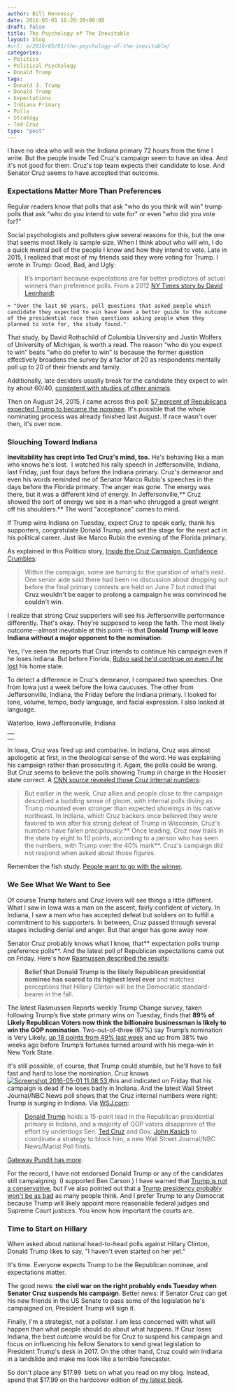 ```yaml
---
author: Bill Hennessy
date: 2016-05-01 16:28:20+00:00
draft: false
title: The Psychology of The Inevitable
layout: blog
#url: e/2016/05/01/the-psychology-of-the-inevitable/
categories:
- Politics
- Political Psychology
- Donald Trump
tags:
- Donald J. Trump
- Donald Trump
- Expectations
- Indiana Primary
- Polls
- Strategy
- Ted Cruz
type: "post"
---
```


I have no idea who will win the Indiana primary 72 hours from the time I write. But the people inside Ted Cruz's campaign seem to have an idea. And it's not good for them. Cruz's top team expects their candidate to lose. And Senator Cruz seems to have accepted that outcome.



### Expectations Matter More Than Preferences



Regular readers know that polls that ask "who do you think will win" trump polls that ask "who do you intend to vote for" or even "who did you vote for?"

Social psychologists and pollsters give several reasons for this, but the one that seems most likely is sample size. When I think about who will win, I do a quick mental poll of the people I know and how they intend to vote. Late in 2015, I realized that most of my friends said they were voting for Trump. I wrote in Trump: Good, Bad, and Ugly:



> It’s important because expectations are far better predictors of actual winners than preference polls. From a 2012 [NY Times story by David Leonhardt](https://www.nytimes.com/2012/11/02/us/politics/a-better-poll-question-to-predict-the-election.html):

    > "Over the last 60 years, poll questions that asked people which candidate they expected to win have been a better guide to the outcome of the presidential race than questions asking people whom they planned to vote for, the study found."

That study, by David Rothschild of Columbia University and Justin Wolfers of University of Michigan, is worth a read. The reason “who do you expect to win” beats “who do prefer to win” is because the former question effectively broadens the survey by a factor of 20 as respondents mentally poll up to 20 of their friends and family.

Additionally, late deciders usually break for the candidate they expect to win by about 60/40, [consistent with studies of other animals](https://www.livescience.com/3068-scientists-determine-fishiest-election.html).


Then on August 24, 2015, I came across this poll: [57 percent of Republicans expected Trump to become the nominee](https://www.businessinsider.com/poll-donald-trump-gop-nominee-2015-8). It's possible that the whole nominating process was already finished last August. If race wasn't over then, it's over now.


### Slouching Toward Indiana

**Inevitability has crept into Ted Cruz's mind, too.** He's behaving like a man who knows he's lost.  I watched his rally speech in Jeffersonville, Indiana, last Friday, just four days before the Indiana primary. Cruz's demeanor and even his words reminded me of Senator Marco Rubio's speeches in the days before the Florida primary. The anger was gone. The energy was there, but it was a different kind of energy. In Jeffersonville,** Cruz showed the sort of energy we see in a man who shrugged a great weight off his shoulders.** The word "acceptance" comes to mind.

If Trump wins Indiana on Tuesday, expect Cruz to speak early, thank his supporters, congratulate Donald Trump, and set the stage for the next act in his political career. Just like Marco Rubio the evening of the Florida primary.

As explained in this Politico story, [Inside the Cruz Campaign, Confidence Crumbles](https://www.politico.com/story/2016/04/ted-cruz-campaign-nervous-222675):



> Within the campaign, some are turning to the question of what’s next. One senior aide said there had been no discussion about dropping out before the final primary contests are held on June 7 but noted that **Cruz wouldn’t be eager to prolong a campaign he was convinced he couldn’t win**.



I realize that strong Cruz supporters will see his Jeffersonville performance differently. That's okay. They're supposed to keep the faith. The most likely outcome--almost inevitable at this point--is that **Donald Trump will leave Indiana without a major opponent to the nomination**.

Yes, I've seen the reports that Cruz intends to continue his campaign even if he loses Indiana. But before Florida, [Rubio said he'd continue on even if he lost](https://www.politico.com/blogs/2016-gop-primary-live-updates-and-results/2016/03/marco-rubio-stay-in-race-after-florida-220787) his home state.

To detect a difference in Cruz's demeanor, I compared two speeches. One from Iowa just a week before the Iowa caucuses. The other from Jeffersonville, Indiana, the Friday before the Indiana primary. I looked for tone, volume, tempo, body language, and facial expression. I also looked at language.

<table >
<tbody >
<tr >
Waterloo, Iowa
</tr>
<tr >

<td >
</td>
</tr>
<tr >
Jeffersonville, Indiana
</tr>
<tr >

<td >
</td>
</tr>
</tbody>
</table>

In Iowa, Cruz was fired up and combative. In Indiana, Cruz was almost apologetic at first, in the theological sense of the word. He was explaining his campaign rather than prosecuting it. Again, the polls could be wrong. But Cruz seems to believe the polls showing Trump in charge in the Hoosier state correct. A [CNN source revealed those Cruz internal numbers](https://www.cnn.com/2016/04/28/politics/ted-cruz-carly-fiorina-indiana-plan/index.html):



> But earlier in the week, Cruz allies and people close to the campaign described a budding sense of gloom, with internal polls diving as Trump mounted even stronger than expected showings in his native northeast. In Indiana, which Cruz backers once believed they were favored to win after his strong defeat of Trump in Wisconsin, Cruz's numbers have fallen precipitously:** Once leading, Cruz now trails in the state by eight to 10 points, according to a person who has seen the numbers, with Trump over the 40% mark**. Cruz's campaign did not respond when asked about those figures.



Remember the fish study. [People want to go with the winner](https://www.livescience.com/3068-scientists-determine-fishiest-election.html).



### We See What We Want to See



Of course Trump haters and Cruz lovers will see things a little different. What I saw in Iowa was a man on the ascent, fairly confident of victory. In Indiana, I saw a man who has accepted defeat but soldiers on to fulfill a commitment to his supporters. In between, Cruz passed through several stages including denial and anger. But that anger has gone away now.

Senator Cruz probably knows what I know, that** expectation polls trump preference polls**. And the latest poll of Republican expectations came out on Friday. Here's how [Rasmussen described the results](https://www.rasmussenreports.com/public_content/politics/elections/election_2016/trump_change):



> **Belief that Donald Trump is the likely Republican presidential nominee has soared to its highest level ever** and matches perceptions that Hillary Clinton will be the Democratic standard-bearer in the fall.

The latest Rasmussen Reports weekly Trump Change survey, taken following Trump’s five state primary wins on Tuesday, finds that **89% of Likely Republican Voters now think the billionaire businessman is likely to win the GOP nomination**. Two-out-of-three (67%) say Trump’s nomination is Very Likely, [up 18 points from 49% last week](https://www.rasmussenreports.com/public_content/archive/trump_change/trump_change_is_the_donald_back) and up from 38% two weeks ago before Trump’s fortunes turned around with his mega-win in New York State.



It's still possible, of course, that Trump could stumble, but he'll have to fall fast and hard to lose the nomination. Cruz knows [![Screenshot 2016-05-01 11.08.53](https://hennessysview.com/wp-content/uploads/2016/05/Screenshot-2016-05-01-11.08.53-188x300.png)
](https://www.wsj.com/articles/donald-trump-holds-15-point-lead-ahead-of-republican-rivals-in-indiana-poll-1462107603)this and indicated on Friday that his campaign is dead if he loses badly in Indiana. And the latest Wall Street Journal/NBC News poll shows that the Cruz internal numbers were right: Trump is surging in Indiana. Via [WSJ.com](https://www.wsj.com/articles/donald-trump-holds-15-point-lead-ahead-of-republican-rivals-in-indiana-poll-1462107603):



> [Donald Trump](https://topics.wsj.com/person/T/Donald-Trump/159) holds a 15-point lead in the Republican presidential primary in Indiana, and a majority of GOP voters disapprove of the effort by underdogs Sen. [Ted Cruz](https://topics.wsj.com/person/C/Ted-Cruz/7753) and Gov. [John Kasich](https://topics.wsj.com/person/K/John-Kasich/8332) to coordinate a strategy to block him, a new Wall Street Journal/NBC News/Marist Poll finds.



[Gateway Pundit has more](https://www.thegatewaypundit.com/2016/05/latest-poll/).

For the record, I have not endorsed Donald Trump or any of the candidates still campaigning. (I supported Ben Carson.) I have warned that [Trump is not a conservative](https://hennessysview.com/2015/08/24/trump-good-bad-and-ugly/), but I've also pointed out that a [Trump presidency probably won't be as bad](https://hennessysview.com/2016/02/24/why-so-many-conservatives-are-wrong-about-trump/) as many people think. And I prefer Trump to any Democrat because Trump will likely appoint more reasonable federal judges and Supreme Court justices. You know how important the courts are.



### Time to Start on Hillary



When asked about national head-to-head polls against Hillary Clinton, Donald Trump likes to say, "I haven't even started on her yet."

It's time. Everyone expects Trump to be the Republican nominee, and expectations matter.

The good news: **the civil war on the right probably ends Tuesday when Senator Cruz suspends his campaign**. Better news: if Senator Cruz can get his new friends in the US Senate to pass some of the legislation he's campaigned on, President Trump will sign it.

Finally, I'm a strategist, not a pollster. I am less concerned with what will happen than what people should do about what happens. If Cruz loses Indiana, the best outcome would be for Cruz to suspend his campaign and focus on influencing his fellow Senators to send great legislation to President Trump's desk in 2017. On the other hand, Cruz could win Indiana in a landslide and make me look like a terrible forecaster.

So don't place any $17.99  bets on what you read on my blog. Instead, spend that $17.99 on the hardcover edition of [my latest book](https://amzn.to/1O786h4).



